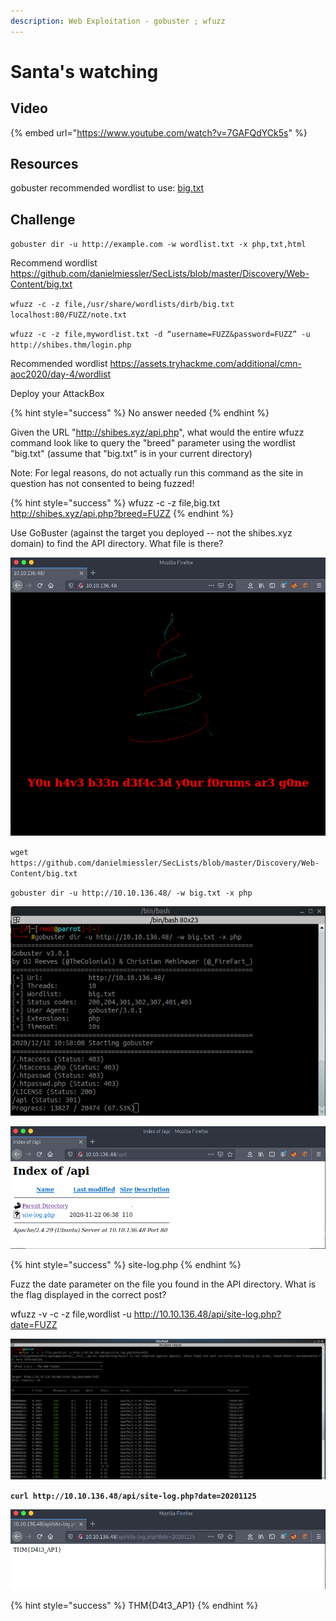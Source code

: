 ```yaml
---
description: Web Exploitation - gobuster ; wfuzz
---
```


# Santa's watching

## Video

{% embed url="https://www.youtube.com/watch?v=7GAFQdYCk5s" %}

## Resources

gobuster recommended wordlist﻿ to use: [big.txt](https://github.com/danielmiessler/SecLists/blob/master/Discovery/Web-Content/big.txt)

## Challenge

`gobuster dir -u http://example.com -w wordlist.txt -x php,txt,html`

Recommend wordlist https://github.com/danielmiessler/SecLists/blob/master/Discovery/Web-Content/big.txt

`wfuzz -c -z file,/usr/share/wordlists/dirb/big.txt localhost:80/FUZZ/note.txt`

`wfuzz -c -z file,mywordlist.txt -d “username=FUZZ&password=FUZZ” -u http://shibes.thm/login.php`

Recommended wordlist https://assets.tryhackme.com/additional/cmn-aoc2020/day-4/wordlist

Deploy your AttackBox 

{% hint style="success" %}
No answer needed
{% endhint %}

Given the URL "http://shibes.xyz/api.php", what would the entire wfuzz command look like to query the "breed" parameter using the wordlist "big.txt" \(assume that "big.txt" is in your current directory\)

Note: For legal reasons, do not actually run this command as the site in question has not consented to being fuzzed!

{% hint style="success" %}
wfuzz -c -z file,big.txt http://shibes.xyz/api.php?breed=FUZZ
{% endhint %}

Use GoBuster \(against the target you deployed -- not the shibes.xyz domain\) to find the API directory. What file is there?

![](../.gitbook/assets/image%20%2813%29.png)

`wget https://github.com/danielmiessler/SecLists/blob/master/Discovery/Web-Content/big.txt`

`gobuster dir -u http://10.10.136.48/ -w big.txt -x php`

![](../.gitbook/assets/image%20%2823%29.png)

![](../.gitbook/assets/image%20%281%29.png)

{% hint style="success" %}
site-log.php
{% endhint %}

Fuzz the date parameter on the file you found in the API directory. What is the flag displayed in the correct post?

wfuzz -v -c -z file,wordlist -u http://10.10.136.48/api/site-log.php?date=FUZZ

![](../.gitbook/assets/image%20%2819%29.png)

**`curl http://10.10.136.48/api/site-log.php?date=20201125`**

![](../.gitbook/assets/image%20%2848%29.png)

{% hint style="success" %}
THM{D4t3\_AP1}
{% endhint %}

